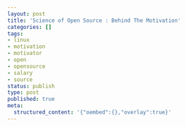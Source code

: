 ```yaml
---
layout: post
title: 'Science of Open Source : Behind The Motivation'
categories: []
tags:
- linux
- motivation
- motivator
- open
- opensource
- salary
- source
status: publish
type: post
published: true
meta:
  structured_content: '{"oembed":{},"overlay":true}'
---
```


